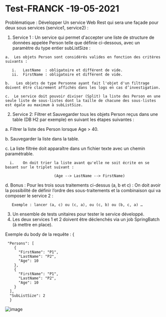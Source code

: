 # Test-FRANCK -19-05-2021
                                                
Problématique :
Développer Un service Web Rest qui sera une façade pour deux sous services (service1, service2) :

1.	 Service 1 : Un service qui permet d'accepter une liste de structure de données appelée Person telle que définie ci-dessous, avec un paramètre du type entier subListSize :

    a.	Les objets Person sont considérés valides en fonction des critères suivants : 

       i.	LastName  : obligatoire et différent de vide.
       ii.	FirstName : obligatoire et différent de vide. 
       
    b.	 Les objets de type Personne ayant fait l'objet d'un filtrage doivent être clairement affichés dans les logs en cas d’investigation.

    c.	Le service doit pouvoir diviser (Split) la liste des Person en une seule liste de sous-listes dont la taille de chacune des sous-listes est égale au maximum à subListSize.

2.	 Service 2: Filtrer et Sauvegarder tous les objets Person reçus dans une table (DB H2 par exemple) en suivant les étapes suivantes :

  a.	Filtrer la liste des Person lorsque Age > 40.
  
  b.	Sauvegarder la liste dans la table.
  
  c.	La liste filtrée doit apparaître dans un fichier texte avec un chemin paramétrable.  
  
      i.	On doit trier la liste avant qu'elle ne soit écrite en se basant sur le triplet suivant :
      
                          (Age --> LastName --> FirstName)
 d. Bonus : Pour les trois sous traitements ci-dessus (a, b et c) : On doit avoir la possibilité de définir l’ordre des sous-traitements et la combinaison qui va 
composer le service 2 :

       Exemple : lancer (a, c) ou (c, a), ou (c, b) ou (b, c, a) …

3.	Un ensemble de tests unitaires pour tester le service développé.
4.	Les deux services 1 et 2 doivent être déclenchés via un job SpringBatch (à mettre en place).

  Exemple du body de la requête : 
    {

     "Persons": [
        {
          "FirstName": "P1",
          "LastName": "P2",
          "Age": 10
        },
        {
          "FirstName": "P1",
          "LastName": "P2",
          "Age": 10
        }
      ],
      "SubListSize": 2
      }

![image](https://user-images.githubusercontent.com/18689626/116117242-4b296a80-a6bc-11eb-8027-8b6242a6838e.png)

